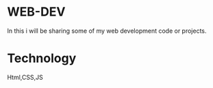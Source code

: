# WEB-DEV
In this i will be sharing  some of my web development code or projects.

# Technology
Html,CSS,JS
